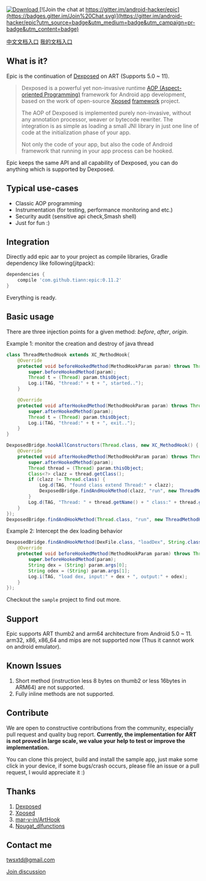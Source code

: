 [![Download](https://api.bintray.com/packages/twsxtd/maven/epic/images/download.svg) ](https://bintray.com/twsxtd/maven/epic/_latestVersion)
[![Join the chat at https://gitter.im/android-hacker/epic](https://badges.gitter.im/Join%20Chat.svg)](https://gitter.im/android-hacker/epic?utm_source=badge&utm_medium=badge&utm_campaign=pr-badge&utm_content=badge)   

[中文文档入口](README_cn.md "中文")
[我的文档入口](README_cn_mine.md "中文")

What is it?
-----------

Epic is the continuation of [Dexposed](https://github.com/alibaba/dexposed) on ART (Supports 5.0 ~ 11).

> Dexposed is a powerful yet non-invasive runtime [AOP (Aspect-oriented Programming)](http://en.wikipedia.org/wiki/Aspect-oriented_programming) framework
for Android app development, based on the work of open-source [Xposed](https://github.com/rovo89/Xposed) [framework](https://github.com/rovo89/XposedBridge) project.
>
> The AOP of Dexposed is implemented purely non-invasive, without any annotation processor,
weaver or bytecode rewriter. The integration is as simple as loading a small JNI library
in just one line of code at the initialization phase of your app.
>
> Not only the code of your app, but also the code of Android framework that running in your
app process can be hooked.

Epic keeps the same API and all capability of Dexposed, you can do anything which is supported by Dexposed.

Typical use-cases
-----------------

* Classic AOP programming
* Instrumentation (for testing, performance monitoring and etc.)
* Security audit (sensitive api check,Smash shell)
* Just for fun :)


Integration
-----------

Directly add epic aar to your project as compile libraries, Gradle dependency like following(jitpack):

```groovy
dependencies {
    compile 'com.github.tiann:epic:0.11.2'
}
```

Everything is ready.

Basic usage
-----------

There are three injection points for a given method: *before*, *after*, *origin*.

Example 1: monitor the creation and destroy of java thread

```java
class ThreadMethodHook extends XC_MethodHook{
    @Override
    protected void beforeHookedMethod(MethodHookParam param) throws Throwable {
        super.beforeHookedMethod(param);
        Thread t = (Thread) param.thisObject;
        Log.i(TAG, "thread:" + t + ", started..");
    }

    @Override
    protected void afterHookedMethod(MethodHookParam param) throws Throwable {
        super.afterHookedMethod(param);
        Thread t = (Thread) param.thisObject;
        Log.i(TAG, "thread:" + t + ", exit..");
    }
}

DexposedBridge.hookAllConstructors(Thread.class, new XC_MethodHook() {
    @Override
    protected void afterHookedMethod(MethodHookParam param) throws Throwable {
        super.afterHookedMethod(param);
        Thread thread = (Thread) param.thisObject;
        Class<?> clazz = thread.getClass();
        if (clazz != Thread.class) {
            Log.d(TAG, "found class extend Thread:" + clazz);
            DexposedBridge.findAndHookMethod(clazz, "run", new ThreadMethodHook());
        }
        Log.d(TAG, "Thread: " + thread.getName() + " class:" + thread.getClass() +  " is created.");
    }
});
DexposedBridge.findAndHookMethod(Thread.class, "run", new ThreadMethodHook());
```

Example 2: Intercept the dex loading behavior

```java
DexposedBridge.findAndHookMethod(DexFile.class, "loadDex", String.class, String.class, int.class, new XC_MethodHook() {
    @Override
    protected void beforeHookedMethod(MethodHookParam param) throws Throwable {
        super.beforeHookedMethod(param);
        String dex = (String) param.args[0];
        String odex = (String) param.args[1];
        Log.i(TAG, "load dex, input:" + dex + ", output:" + odex);
    }
});
```

Checkout the `sample` project to find out more.

Support
----------

Epic supports ART thumb2 and arm64 architecture from Android 5.0 ~ 11. arm32, x86, x86_64 and mips are not supported now (Thus it cannot work on android emulator).


Known Issues
-------------

1. Short method (instruction less 8 bytes on thumb2 or less 16bytes in ARM64) are not supported.
2. Fully inline methods are not supported.

Contribute
----------

We are open to constructive contributions from the community, especially pull request
and quality bug report. **Currently, the implementation for ART is not proved in large scale, we value your help to test or improve the implementation.**

You can clone this project, build and install the sample app, just make some click  in your device, if some bugs/crash occurs, please file an issue or a pull request, I would appreciate it :)

Thanks
-------

1. [Dexposed](https://github.com/alibaba/dexposed)
2. [Xposed](http://repo.xposed.info/module/de.robv.android.xposed.installer)
3. [mar-v-in/ArtHook](https://github.com/mar-v-in/ArtHook)
4. [Nougat_dlfunctions](https://github.com/avs333/Nougat_dlfunctions.git)

Contact me
----------

twsxtd@gmail.com

[Join discussion](https://gitter.im/android-hacker/epic?utm_source=badge&utm_medium=badge&utm_campaign=pr-badge&utm_content=badge) 
